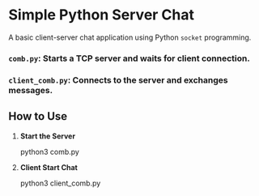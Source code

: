 # Simple Python Server Chat

A basic client-server chat application using Python `socket` programming.


### `comb.py`:  Starts a TCP server and waits for client connection.
### `client_comb.py`:  Connects to the server and exchanges messages.

## How to Use

1. **Start the Server**
   
   python3 comb.py

2. **Client Start Chat**

    python3 client_comb.py
   
